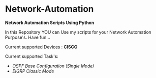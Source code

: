 # Network-Automation
**Network Automation Scripts Using Python**

In this Repository YOU can Use my scripts for your Network Automation Purpose's.
Have fun...

Current supported Devices :
**CISCO**

Current supported Task's:

* *OSPF Base Configuration (Single Mode)*
* *EIGRP Classic Mode*
